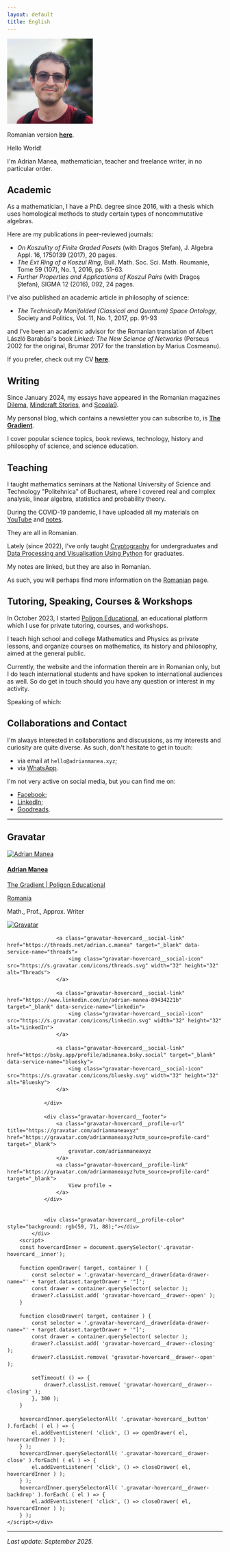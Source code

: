```yaml
---
layout: default
title: English
---
```


<!-- Google tag (gtag.js) -->
<script async src="https://www.googletagmanager.com/gtag/js?id=G-3VT5LTHWW6"></script>
<script>
  window.dataLayer = window.dataLayer || [];
  function gtag(){dataLayer.push(arguments);}
  gtag('js', new Date());

  gtag('config', 'G-3VT5LTHWW6');
</script>

<img src="./img/profil_square.jpg" alt="Adrian Manea" width="200"/>

Romanian version **[here](index.html)**.

Hello World!

I'm Adrian Manea, mathematician, teacher and freelance writer, in no particular order.

## Academic
As a mathematician, I have a PhD. degree since 2016, with a thesis which uses homological
methods to study certain types of noncommutative algebras.

Here are my publications in peer-reviewed journals:
- *On Koszulity of Finite Graded Posets* (with Dragoș Ștefan), J. Algebra Appl. 16, 1750139 (2017), 20 pages.
- *The Ext Ring of a Koszul Ring*, Bull. Math. Soc. Sci. Math. Roumanie, Tome 59 (107), No. 1, 2016, pp. 51-63.
- *Further Properties and Applications of Koszul Pairs* (with Dragoș Ștefan), SIGMA 12 (2016), 092, 24 pages.

I've also published an academic article in philosophy of science:
- *The Technically Manifolded (Classical and Quantum) Space Ontology*, Society and Politics, Vol. 11, No. 1, 2017, pp. 91-93

and I've been an academic advisor for the Romanian translation of Albert László Barabási's
book *Linked: The New Science of Networks* (Perseus 2002 for the original, Brumar 2017 for the
translation by Marius Cosmeanu).

If you prefer, check out my CV **[here]( ./assets/cv-manea-eng.pdf)**.

## Writing
Since January 2024, my essays have appeared in the Romanian magazines
[Dilema](https://www.dilema.ro/autor/adrian-manea), [Mindcraft Stories](https://mindcraftstories.ro/author/adrian-manea/),
and [Școala9](https://scoala9.ro/redactia/adrian-manea/239).

My personal blog, which contains a newsletter you can subscribe to, is **[The Gradient](https://thegradient.xyz)**.

I cover popular science topics, book reviews, technology, history and philosophy of science,
and science education.

## Teaching
I taught mathematics seminars at the National University of Science and Technology
"Politehnica" of Bucharest, where I covered real and complex analysis, linear algebra,
statistics and probability theory.

During the COVID-19 pandemic, I have uploaded all my materials on [YouTube](https://www.youtube.com/@adrianmanea/videos) and [notes](https://drive.google.com/drive/folders/17tAYZr1smXJ6DIyqr9s7MqV-RcfvyheH?usp=drive_link).

They are all in Romanian.

Lately (since 2022), I've only taught [Cryptography](https://github.com/adimanea/criptografie-upb) 
for undergraduates and [Data Processing and Visualisation Using Python](https://github.com/adimanea/pvdp-upb) for graduates.

My notes are linked, but they are also in Romanian.

As such, you will perhaps find more information on the [Romanian]( ./index.md) page.

## Tutoring, Speaking, Courses & Workshops
In October 2023, I started [Poligon Educational](https://www.poligon-edu.ro/english.html), an educational
platform which I use for private tutoring, courses, and workshops.

I teach high school and college Mathematics and Physics as private lessons, and
organize courses on mathematics, its history and philosophy, aimed at the general public.

Currently, the website and the information therein are in Romanian only, but
I do teach international students and have spoken to international audiences as well.
So do get in touch should you have any question or interest in my activity. 

Speaking of which:

## Collaborations and Contact
I'm always interested in collaborations and discussions, as my interests and
curiosity are quite diverse. As such, don't hesitate to get in touch:
- via email at `hello@adrianmanea.xyz`;
- via [WhatsApp](https://wa.me/message/TPGIYUVXOY7ND1).

I'm not very active on social media, but you can find me on:
- [Facebook](https://facebook.com/adriancostinmanea);
- [LinkedIn](https://www.linkedin.com/in/adrian-manea-89434221b/);
- [Goodreads](https://www.goodreads.com/user/show/25653821-adrian-manea).

---

## Gravatar

<div class="gravatar-hovercard"><style></style>
			<div class="gravatar-hovercard__inner">
				<div class="gravatar-hovercard__header-image" style="background: url(&quot;https://0.gravatar.com/userimage/271829184/0358bc0cc5155729884f72a3f08c1014?size=1024&quot;) 50% 50% / 100% no-repeat;"></div>
				<div class="gravatar-hovercard__header">
					<a class="gravatar-hovercard__avatar-link" href="https://gravatar.com/adrianmaneaxyz?utm_source=hovercard" target="_blank">
						<img class="gravatar-hovercard__avatar" src="https://1.gravatar.com/avatar/7d47079893e1820952a8b5a6cc1ca57fa50a9303844b493b6d5fb7f01a53fafb?s=256&amp;d=initials" width="104" height="104" alt="Adrian Manea">
					</a>
					<a class="gravatar-hovercard__personal-info-link" href="https://gravatar.com/adrianmaneaxyz?utm_source=hovercard" target="_blank">
						<h4 class="gravatar-hovercard__name">Adrian Manea</h4>
						<p class="gravatar-hovercard__job">The Gradient | Poligon Educational</p>
						<p class="gravatar-hovercard__location">Romania</p>
					</a>
				</div>
				<div class="gravatar-hovercard__body">
								<p class="gravatar-hovercard__description">Math., Prof., Approx. Writer</p>
							</div>
				<div class="gravatar-hovercard__social-links">
					<a class="gravatar-hovercard__social-link" href="https://gravatar.com/adrianmaneaxyz?utm_source=hovercard" target="_blank" data-service-name="gravatar">
						<img class="gravatar-hovercard__social-icon" src="https://s.gravatar.com/icons/gravatar.svg" width="32" height="32" alt="Gravatar">
					</a>
					
					<a class="gravatar-hovercard__social-link" href="https://threads.net/adrian.c.manea" target="_blank" data-service-name="threads">
						<img class="gravatar-hovercard__social-icon" src="https://s.gravatar.com/icons/threads.svg" width="32" height="32" alt="Threads">
					</a>
				
					<a class="gravatar-hovercard__social-link" href="https://www.linkedin.com/in/adrian-manea-89434221b" target="_blank" data-service-name="linkedin">
						<img class="gravatar-hovercard__social-icon" src="https://s.gravatar.com/icons/linkedin.svg" width="32" height="32" alt="LinkedIn">
					</a>
				
					<a class="gravatar-hovercard__social-link" href="https://bsky.app/profile/adimanea.bsky.social" target="_blank" data-service-name="bluesky">
						<img class="gravatar-hovercard__social-icon" src="https://s.gravatar.com/icons/bluesky.svg" width="32" height="32" alt="Bluesky">
					</a>
				
				</div>
				
				<div class="gravatar-hovercard__footer">
					<a class="gravatar-hovercard__profile-url" title="https://gravatar.com/adrianmaneaxyz" href="https://gravatar.com/adrianmaneaxyz?utm_source=profile-card" target="_blank">
						gravatar.com/adrianmaneaxyz
					</a>
					<a class="gravatar-hovercard__profile-link" href="https://gravatar.com/adrianmaneaxyz?utm_source=profile-card" target="_blank">
						View profile →
					</a>
				</div>
				
				
				<div class="gravatar-hovercard__profile-color" style="background: rgb(59, 71, 88);"></div>
			</div>
		<script>
		const hovercardInner = document.querySelector('.gravatar-hovercard__inner');

		function openDrawer( target, container ) {
			const selector = '.gravatar-hovercard__drawer[data-drawer-name="' + target.dataset.targetDrawer + '"]';
			const drawer = container.querySelector( selector );
			drawer?.classList.add( 'gravatar-hovercard__drawer--open' );
		}

		function closeDrawer( target, container ) {
			const selector = '.gravatar-hovercard__drawer[data-drawer-name="' + target.dataset.targetDrawer + '"]';
			const drawer = container.querySelector( selector );
			drawer?.classList.add( 'gravatar-hovercard__drawer--closing' );
			drawer?.classList.remove( 'gravatar-hovercard__drawer--open' );

			setTimeout( () => {
				drawer?.classList.remove( 'gravatar-hovercard__drawer--closing' );
			}, 300 );
		}

		hovercardInner.querySelectorAll( '.gravatar-hovercard__button' ).forEach( ( el ) => {
			el.addEventListener( 'click', () => openDrawer( el, hovercardInner ) );
		} );
		hovercardInner.querySelectorAll( '.gravatar-hovercard__drawer-close' ).forEach( ( el ) => {
			el.addEventListener( 'click', () => closeDrawer( el, hovercardInner ) );
		} );
		hovercardInner.querySelectorAll( '.gravatar-hovercard__drawer-backdrop' ).forEach( ( el ) => {
			el.addEventListener( 'click', () => closeDrawer( el, hovercardInner ) );
		} );
	</script></div>

---

*Last update: September 2025.*
